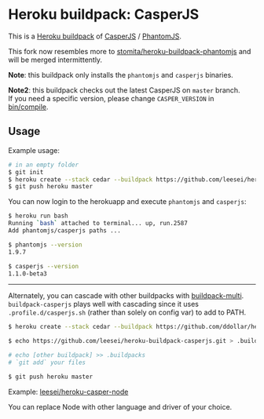 # Heroku buildpack: CasperJS

This is a [Heroku buildpack](http://devcenter.heroku.com/articles/buildpacks) of [CasperJS](http://casperjs.org) / [PhantomJS](http://phantomjs.org/).

This fork now resembles more to [stomita/heroku-buildpack-phantomjs](https://github.com/stomita/heroku-buildpack-phantomjs) and will be merged intermittently.

**Note**: this buildpack only installs the `phantomjs` and `casperjs` binaries.

**Note2**: this buildpack checks out the latest CasperJS on `master` branch.  
If you need a specific version, please change `CASPER_VERSION` in [bin/compile](bin/compile#L12).

## Usage

Example usage:

```bash
# in an empty folder
$ git init
$ heroku create --stack cedar --buildpack https://github.com/leesei/heroku-buildpack-casperjs.git
$ git push heroku master
```

You can now login to the herokuapp and execute `phantomjs` and `casperjs`:

```bash
$ heroku run bash
Running `bash` attached to terminal... up, run.2587
Add phantomjs/casperjs paths ...

$ phantomjs --version
1.9.7

$ casperjs --version
1.1.0-beta3
```

---

Alternately, you can cascade with other buildpacks with [buildpack-multi](https://github.com/ddollar/heroku-buildpack-multi). 
`buildpack-casperjs` plays well with cascading since it uses `.profile.d/casperjs.sh` (rather than solely on config var) to add to PATH.

```bash
$ heroku create --stack cedar --buildpack https://github.com/ddollar/heroku-buildpack-multi.git

$ echo https://github.com/leesei/heroku-buildpack-casperjs.git > .buildpacks

# echo [other buildpack] >> .buildpacks
# `git add` your files

$ git push heroku master
```

Example: [leesei/heroku-casper-node](https://github.com/leesei/heroku-casper-node)

You can replace Node with other language and driver of your choice.
